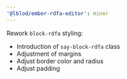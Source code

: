 ```yaml
---
'@lblod/ember-rdfa-editor': minor
---
```


Rework `block-rdfa` styling:
- Introduction of `say-block-rdfa` class
- Adjustment of margins
- Adjust border color and radius
- Adjust padding
